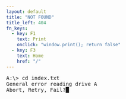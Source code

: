 ```yaml
---
layout: default
title: "NOT FOUND"
title_left: 404 
fn_keys:
  - key: F1
    text: Print
    onclick: "window.print(); return false"
  - key: F3
    text: Home
    href: "/"
---
```


<pre>
A:\> cd <span id="url">index.txt</span>
General error reading drive A
Abort, Retry, Fail?<span id="command"></span><span class="blink">█</span>
</pre>
<script>
  var uri = document.location.pathname.slice(1).replaceAll('/', '\\')
  if (uri == "cv-alessandro-righi.pdf" || uri == "cv-alessandro-righi.it.pdf") {
    // link retrocompatibility!
    document.location = "https://alerighi.it/cv/cv-alessandro-righi.pdf"
  }
  document.getElementById('url').innerText = uri
</script>

